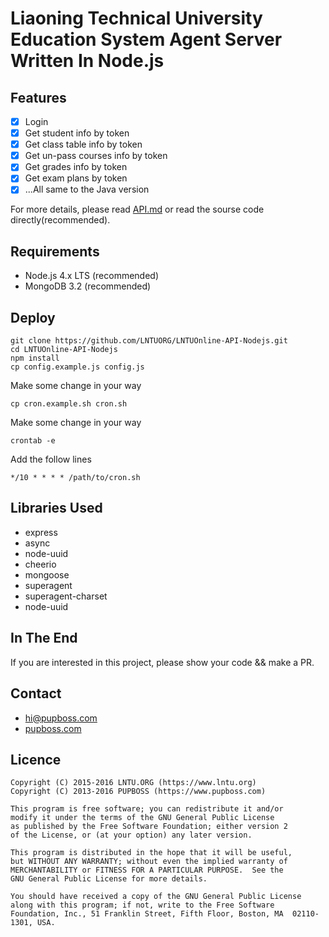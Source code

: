 # Liaoning Technical University Education System Agent Server Written In Node.js

## Features

- [x] Login
- [x] Get student info by token
- [x] Get class table info by token
- [x] Get un-pass courses info by token
- [x] Get grades info by token
- [x] Get exam plans by token
- [x] ...All same to the Java version

For more details, please read [API.md](API.md) or read the sourse code directly(recommended).

## Requirements

- Node.js 4.x LTS (recommended)
- MongoDB 3.2 (recommended)

## Deploy

    git clone https://github.com/LNTUORG/LNTUOnline-API-Nodejs.git
    cd LNTUOnline-API-Nodejs
    npm install
    cp config.example.js config.js

Make some change in your way

    cp cron.example.sh cron.sh

Make some change in your way

    crontab -e

Add the follow lines

    */10 * * * * /path/to/cron.sh

## Libraries Used

- express
- async
- node-uuid
- cheerio
- mongoose
- superagent
- superagent-charset
- node-uuid

## In The End

If you are interested in this project, please show your code && make a PR.

## Contact

- [hi@pupboss.com](mailto:hi@pupboss.com)
- [pupboss.com](https://www.pupboss.com)

## Licence

``` 
Copyright (C) 2015-2016 LNTU.ORG (https://www.lntu.org)
Copyright (C) 2013-2016 PUPBOSS (https://www.pupboss.com)

This program is free software; you can redistribute it and/or
modify it under the terms of the GNU General Public License
as published by the Free Software Foundation; either version 2
of the License, or (at your option) any later version.

This program is distributed in the hope that it will be useful,
but WITHOUT ANY WARRANTY; without even the implied warranty of
MERCHANTABILITY or FITNESS FOR A PARTICULAR PURPOSE.  See the
GNU General Public License for more details.

You should have received a copy of the GNU General Public License
along with this program; if not, write to the Free Software
Foundation, Inc., 51 Franklin Street, Fifth Floor, Boston, MA  02110-1301, USA.
```
